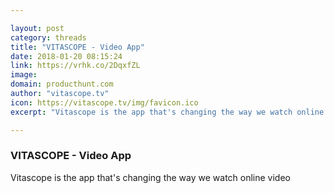 ```yaml
---

layout: post
category: threads
title: "VITASCOPE - Video App"
date: 2018-01-20 08:15:24
link: https://vrhk.co/2DqxfZL
image: 
domain: producthunt.com
author: "vitascope.tv"
icon: https://vitascope.tv/img/favicon.ico
excerpt: "Vitascope is the app that's changing the way we watch online video"

---
```


### VITASCOPE - Video App

Vitascope is the app that's changing the way we watch online video